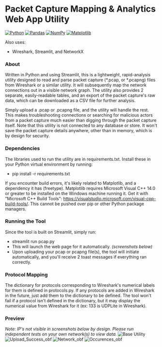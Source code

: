 # Packet Capture Mapping & Analytics Web App Utility

[![Python](https://img.shields.io/badge/Python-3776AB?logo=python&logoColor=fff)](#) [![Pandas](https://img.shields.io/badge/Pandas-150458?logo=pandas&logoColor=fff)](#) [![NumPy](https://img.shields.io/badge/NumPy-4DABCF?logo=numpy&logoColor=fff)](#) [![Matplotlib](https://custom-icon-badges.demolab.com/badge/Matplotlib-71D291?logo=matplotlib&logoColor=fff)](#)

Also uses:
+ Wireshark, Streamlit, and NetworkX


### About
Written in Python and using Streamlit, this is a lightweight, rapid-analysis utility designed to read and parse packet capture (*.pcap, or *.pcapng) files from Wireshark or a similar utility. It will subsequently map the network connections out in a visible network graph. The utility also provides 2 separate, easily-readable tables, and an export of the packet capture's raw data, which can be downloaded as a CSV file for further analysis.

Simply upload a .pcap or .pcapng file, and the utility will handle the rest. This makes troubleshooting connections or searching for malicious actors from a packet capture much easier than digging through the packet capture itself. Note that this utility is not connected to any database or store. It won't save the packet capture details anywhere, other than in memory, which is by design for security.


### Dependencies
The libraries used to run the utility are in requirements.txt. Install these in your Python virtual environment by running:
+ pip install -r requirements.txt

If you encounter build errors, it's likely related to Matplotlib, and a dependency it has (freetype). Matplotlib requires Microsoft Visual C++ 14.0 or greater to be installed on the Windows machine running it. 
Get it with "Microsoft C++ Build Tools": 
https://visualstudio.microsoft.com/visual-cpp-build-tools/. This cannot be pushed over pip or other Python package managers.


### Running the Tool
Since the tool is built on Streamlit, simply run:
+ streamlit run pcap.py
+ This will launch the web page for it automatically. _(screenshots below)_
+ Upon uploading your pcap or pcapng file(s), the tool will initiate automatically, and you'll receive 2 toast messages if everything ran correctly.


### Protocol Mapping
The dictionary for protocols corresponding to Wireshark's numerical labels for them is defined in protocols.py. If any protocols are added in Wireshark in the future, just add them to the dictionary to be defined. The tool won't fail if a protocol isn't defined in the dictionary, but it may display the numerical value from Wireshark for it (ex: 133 is UDPLite in Wireshark).


### Preview
_Note: IP's not visible in screenshots below by design. Please run independent tests on your own network(s) to view data._
![Base Utility](https://github.com/user-attachments/assets/bb27c35f-de92-4db6-8cf8-ce626e3251bb)
![Upload_Success_obf](https://github.com/user-attachments/assets/992090d8-6707-4a3e-84ac-5714bbbd8ebf)
![Network_obf](https://github.com/user-attachments/assets/b2aec340-1ec3-4492-9cf1-9870c6965482)
![Occurences_obf](https://github.com/user-attachments/assets/89e20375-4e46-411f-b5bd-e2b32f5033a1)
